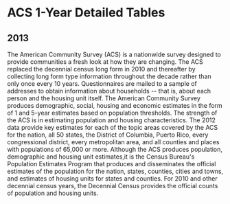 # ACS 1-Year Detailed Tables

## 2013

<p>The American Community Survey (ACS) is a nationwide survey designed to provide
communities a fresh look at how they are changing. The ACS replaced the
decennial census long form in 2010 and thereafter by collecting long form type
information throughout the decade rather than only once every 10 years.
Questionnaires are mailed to a sample of addresses to obtain information about
households -- that is, about each person and the housing unit itself. The
American Community Survey produces demographic, social, housing and economic
estimates in the form of 1 and 5-year estimates based on population thresholds.
The strength of the ACS is in estimating population and housing characteristics.
The 2012 data provide key estimates for each of the topic areas covered by the
ACS for the nation, all 50 states, the District of Columbia, Puerto Rico, every
congressional district, every metropolitan area, and all counties and places
with populations of 65,000 or more. Although the ACS produces population,
demographic and housing unit estimates,it is the Census Bureau's Population
Estimates Program that produces and disseminates the official estimates of the
population for the nation, states, counties, cities and towns, and estimates of
housing units for states and counties. For 2010 and other decennial census
years, the Decennial Census provides the official counts of population and
housing units.</p>

